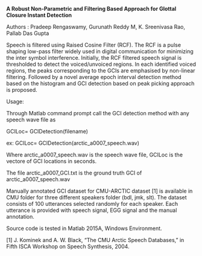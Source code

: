**A Robust Non-Parametric and Filtering Based Approach for Glottal Closure Instant Detection**

Authors : Pradeep Rengaswamy, Gurunath Reddy M, K. Sreenivasa Rao, Pallab Das Gupta

Speech is filtered using Raised Cosine Filter (RCF). The RCF is a pulse shaping low-pass filter widely used in digital communication for minimizing the inter symbol interference. Initially, the RCF filtered speech signal is thresholded to detect the voiced/unvoiced regions. In each identified voiced regions, the peaks corresponding to the GCIs are emphasised by non-linear filtering. Followed by a novel average epoch interval detection method based on the histogram and GCI detection based on peak picking approach is proposed.

Usage:

Through Matlab command prompt call the GCI detection method with any speech wave file as

GCILoc= GCIDetection(filename)

ex: GCILoc= GCIDetection(arctic_a0007_speech.wav)

Where arctic_a0007_speech.wav is the speech wave file, GCILoc is the vectore of GCI locations in seconds.

The file arctic_a0007_GCI.txt is the ground truth GCI of arctic_a0007_speech.wav

Manually annotated GCI dataset for CMU-ARCTIC dataset [1] is available in CMU folder for three different speakers folder (bdl, jmk, slt). The dataset consists of 100 utterances selected randomly for each speaker. Each utterance is provided with speech signal, EGG signal and the manual annotation.

Source code is tested in Matlab 2015A, Windows Environment.

[1] J. Kominek and A. W. Black, “The CMU Arctic Speech Databases,” in Fifth ISCA Workshop on Speech Synthesis, 2004.
